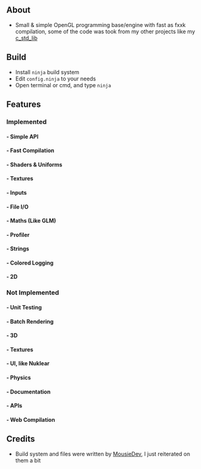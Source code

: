 ## About
- Small & simple OpenGL programming base/engine with fast as fxxk compilation, 
some of the code was took from my other projects like my 
[c_std_lib](https://github.com/DevHedronYT/c_std_lib)

## Build
- Install ``ninja`` build system
- Edit ``config.ninja`` to your needs
- Open terminal or cmd, and type ``ninja``

## Features

### Implemented

#### - Simple API
#### - Fast Compilation 
#### - Shaders & Uniforms
#### - Textures
#### - Inputs
#### - File I/O 
#### - Maths (Like GLM)
#### - Profiler
#### - Strings
#### - Colored Logging
#### - 2D

### Not Implemented

#### - Unit Testing
#### - Batch Rendering 
#### - 3D
#### - Textures
#### - UI, like Nuklear
#### - Physics
#### - Documentation 
#### - APIs
#### - Web Compilation 

## Credits
- Build system and files were written by [MousieDev](https://github.com/MousieDev), I just reiterated
on them a bit



